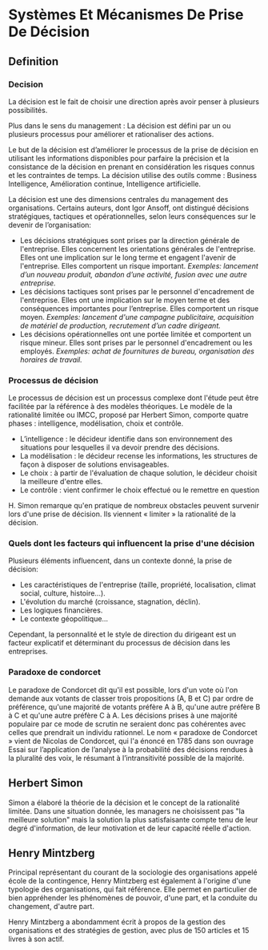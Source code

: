 # Systèmes Et Mécanismes De Prise De Décision

## Definition

### **Decision**

La décision est le fait de choisir une direction après avoir penser à plusieurs possibilités.

Plus dans le sens du management : La décision est défini par un ou plusieurs processus pour améliorer et rationaliser des actions.

Le but de la décision est d’améliorer le processus de la prise de décision en utilisant les informations disponibles pour parfaire la précision et la consistance de la décision en prenant en considération les risques connus et les contraintes de temps. La décision utilise des outils comme : Business Intelligence, Amélioration continue, Intelligence artificielle.

La décision est une des dimensions centrales du management des organisations. Certains auteurs, dont Igor Ansoff, ont distingué décisions stratégiques, tactiques et opérationnelles, selon leurs conséquences sur le devenir de l’organisation: 

* Les décisions stratégiques sont prises par la direction générale de l'entreprise. Elles concernent les orientations générales de l'entreprise. Elles ont une implication sur le long terme et engagent l'avenir de l'entreprise. Elles comportent un risque important. *Exemples: lancement d’un nouveau produit, abandon d’une activité, fusion avec une autre entreprise.*
* Les décisions tactiques sont prises par le personnel d'encadrement de l'entreprise. Elles ont une implication sur le moyen terme et des conséquences importantes pour l’entreprise. Elles comportent un risque moyen. *Exemples: lancement d'une campagne publicitaire, acquisition de matériel de production, recrutement d’un cadre dirigeant.*
* Les décisions opérationnelles ont une portée limitée et comportent un risque mineur. Elles sont prises par le personnel d'encadrement ou les employés. *Exemples: achat de fournitures de bureau, organisation des horaires de travail.*

### **Processus de décision**

Le processus de décision est un processus complexe dont l'étude peut être facilitée par la référence à des modèles théoriques. Le modèle de la rationalité limitée ou IMCC, proposé par Herbert Simon, comporte quatre phases : intelligence, modélisation, choix et contrôle.

* L’intelligence : le décideur identifie dans son environnement des situations pour lesquelles il va devoir prendre des décisions.
* La modélisation : le décideur recense les informations, les structures de façon à disposer de solutions envisageables.
* Le choix : à partir de l'évaluation de chaque solution, le décideur choisit la meilleure d'entre elles.
* Le contrôle : vient confirmer le choix effectué ou le remettre en question

H. Simon remarque qu'en pratique de nombreux obstacles peuvent survenir lors d'une prise de décision. Ils viennent « limiter » la rationalité de la décision.

### **Quels dont les facteurs qui influencent la prise d'une décision**

Plusieurs éléments influencent, dans un contexte donné, la prise de décision:

* Les caractéristiques de l'entreprise (taille, propriété, localisation, climat social, culture, histoire…).
* L'évolution du marché (croissance, stagnation, déclin).
* Les logiques financières.
* Le contexte géopolitique…

Cependant, la personnalité et le style de direction du dirigeant est un facteur explicatif et déterminant du processus de décision dans les entreprises. 

### **Paradoxe de condorcet**

Le paradoxe de Condorcet dit qu'il est possible, lors d'un vote où l'on demande aux votants de classer trois propositions (A, B et C) par ordre de préférence, qu'une majorité de votants préfère A à B, qu'une autre préfère B à C et qu'une autre préfère C à A. Les décisions prises à une majorité populaire par ce mode de scrutin ne seraient donc pas cohérentes avec celles que prendrait un individu rationnel. Le nom « paradoxe de Condorcet » vient de Nicolas de Condorcet, qui l'a énoncé en 1785 dans son ouvrage Essai sur l’application de l’analyse à la probabilité des décisions rendues à la pluralité des voix, le résumant à l’intransitivité possible de la majorité.

## Herbert Simon

Simon a élaboré la théorie de la décision et le concept de la rationalité limitée. Dans une situation donnée, les managers ne choisissent pas "la meilleure solution" mais la solution la plus satisfaisante compte tenu de leur degré d'information, de leur motivation et de leur capacité réelle d'action.

## Henry Mintzberg

Principal représentant du courant de la sociologie des organisations appelé école de la contingence, Henry Mintzberg est également à l'origine d'une typologie des organisations, qui fait référence. Elle permet en particulier de bien appréhender les phénomènes de pouvoir, d'une part, et la conduite du changement, d'autre part.

Henry Mintzberg a abondamment écrit à propos de la gestion des organisations et des stratégies de gestion, avec plus de 150 articles et 15 livres à son actif. 